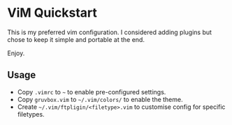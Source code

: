 # ViM Quickstart 
This is my preferred vim configuration. I considered adding plugins but chose to keep it simple and portable at the end.

Enjoy.

## Usage
* Copy `.vimrc` to `~` to enable pre-configured settings.
* Copy `gruvbox.vim` to `~/.vim/colors/` to enable the theme.
* Create `~/.vim/ftpligin/<filetype>.vim` to customise config for specific filetypes.
